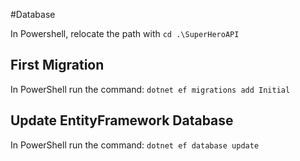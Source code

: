 
#Database

In Powershell, relocate the path with `cd .\SuperHeroAPI`

## First Migration
In PowerShell run the command:
`dotnet ef migrations add Initial`

## Update EntityFramework Database
In PowerShell run the command:
`dotnet ef database update`

